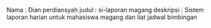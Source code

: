 Nama : Dian perdiansyah
judul : si-laporan magang
deskripsi : Sistem laporan harian untuk mahasiswa magang dan liat jadwal bimbingan
